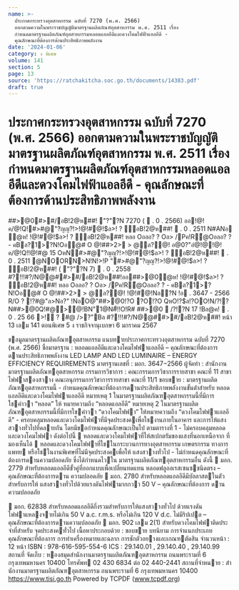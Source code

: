 ```yaml
---
name: >-
  ประกาศกระทรวงอุตสาหกรรม ฉบับที่ 7270 (พ.ศ. 2566)
  ออกตามความในพระราชบัญญัติมาตรฐานผลิตภัณฑ์อุตสาหกรรม พ.ศ. 2511 เรื่อง
  กำหนดมาตรฐานผลิตภัณฑ์อุตสาหกรรมหลอดแอลอีดีและดวงโคมไฟฟ้าแอลอีดี -
  คุณลักษณะที่ต้องการด้านประสิทธิภาพพลังงาน
date: '2024-01-06'
category: ง พิเศษ
volume: 141
section: 5
page: 13
source: 'https://ratchakitcha.soc.go.th/documents/14383.pdf'
draft: true
---
```


# ประกาศกระทรวงอุตสาหกรรม ฉบับที่ 7270 (พ.ศ. 2566) ออกตามความในพระราชบัญญัติมาตรฐานผลิตภัณฑ์อุตสาหกรรม พ.ศ. 2511 เรื่อง กำหนดมาตรฐานผลิตภัณฑ์อุตสาหกรรมหลอดแอลอีดีและดวงโคมไฟฟ้าแอลอีดี - คุณลักษณะที่ต้องการด้านประสิทธิภาพพลังงาน

##>@0#>#/อB!2@ห##! "?"?N 7270 (  . 0 . 2566) ออ!@!ค/@!Q!#>#@"?ญญ?!>!@!#@!$ล>! ? ์อB!2@ห##!  . 0 . 2511 N#ANอ ํ@ห! !@!#@!$ล>! ? ์อB!2@ห##! หลอ Oอลอ? ? Oล> /Pค!R้@Oอลอ? ? - คBล?1>?N!Oอ@# O @!##>2> > @ล?@! อ@0?"อํ@!@!@!ค/@!Q!!@!#@ 15 OหN#>#@"?ญญ?!>!@!#@!$ล>! ? ์อB!2@ห##!  . 0 . 2511 @NOORN>N!N!>!P "#>#@"?ญญ?!>!@!#@!$ล>! ? ์อB!2@ห##! ( "?"?N 7)  . 0 . 2558 #?!!!#?/N@@##>#/อB!2@ห##!ออ##>@0ํ@ห! !@!#@!$ล>! ? ์อB!2@ห##! หลอ Oอลอ? ? Oล> /Pค!R้@Oอลอ? ? - คBล?1>?N!Oอ@# O @!##>2> > @ล?@! !@!#@!Nล?N !อ . 3647 - 2566 R/O ? !?#@"ล>Nอ?" !NอO@"##>@0!?O ?O!?O QหO!?$ล!?OO!N/?!?N##>@0Q!#@>@!BN"1@N#็!!O!R# ##>@0  /?!?N 17 !Bล@ค!  . 0 . 25 66 >!์ ? #@ />?"Bล #?!!!#?/N@@##>#/อB!2@ห##! หน้า 13 เลม 141 ตอนพิเศษ 5 ง ราชกิจจานุเบกษา 6 มกราคม 2567

ขอมูลมาตรฐานผลิตภัณฑอุตสาหกรรม แนบทายประกาศกระทรวงอุตสาหกรรม ฉบับที่ 7270 (พ.ศ. 2566) ชื่อมาตรฐาน : หลอดแอลอีดีและดวงโคมไฟฟาแอลอีดี – คุณลักษณะที่ต้องการ ดานประสิทธิภาพพลังงาน LED LAMP AND LED LUMINAIRE – ENERGY EFFICIENCY REQUIREMENTS มาตรฐานเลขที่ : มอก. 3647−2566 ผู้จัดทํา : สํานักงานมาตรฐานผลิตภัณฑอุตสาหกรรม กรรมการวิชาการ : คณะกรรมการวิชาการรายสาขา คณะที่ 11 สาขาไฟฟาสองสวาง คณะอนุกรรมการวิชาการรายสาขา คณะที่ 11/1 ขอบขาย : มาตรฐานผลิตภัณฑอุตสาหกรรมนี้ - กําหนดคุณลักษณะที่ต้องการดานประสิทธิภาพพลังงานขั้นต่ําสําหรับ หลอดแอลอีดีและดวงโคมไฟฟาแอลอีดี หมายเหตุ 1 ในมาตรฐานผลิตภัณฑอุตสาหกรรมนี้ที่มีการใชคําวา “หลอด” ให้ หมายความถึง “หลอดแอลอีดี” หมายเหตุ 2 ในมาตรฐานผลิตภัณฑอุตสาหกรรมนี้ที่มีการใชคําวา “ดวงโคมไฟฟา” ให้หมายความถึง “ดวงโคมไฟฟาแอลอีดี” - ครอบคลุมหลอดและดวงโคมไฟฟาที่มีจุดประสงคเพื่อใชงานภายในอาคาร และการให้แสงสวางทั่วไปที่คลายกัน โดยมีขอกําหนดคุณลักษณะเป็นไป ตามตารางที่ 1 - ไม่ครอบคลุมหลอดและดวงโคมไฟฟา ดังต่อไปนี้  หลอดและดวงโคมไฟฟาที่ให้สเปกตรัมของแสงที่นอกเหนือจาก ที่มองเห็นได้  หลอดและดวงโคมไฟฟาที่ใชในกระบวนการทางอุตสาหกรรม เกษตรกรรม ทางการแพทย หรือใชในงานพิเศษที่ไม่มีจุดประสงคเพื่อให้ แสงสวางทั่วไป - ไม่กําหนดคุณลักษณะที่ต้องการดานความปลอดภัย ซึ่งได้กําหนดไวใน มาตรฐานผลิตภัณฑอุตสาหกรรมอื่น ดังนี้  มอก. 2779 สําหรับหลอดแอลอีดีขั้วคู่ที่ออกแบบเพื่อเปลี่ยนทดแทน หลอดฟลูออเรสเซนซชนิดตรง – คุณลักษณะที่ต้องการดาน ความปลอดภัย  มอก. 2780 สําหรับหลอดแอลอีดีมีบัลลาสตในตัวสําหรับการให้ แสงสวางทั่วไปด้วยแรงดันไฟฟามากกวา 50 V – คุณลักษณะที่ต้องการ ดานความปลอดภัย

 มอก. 62838 สําหรับหลอดแอลอีดีกึ่งรวมสําหรับการให้แสงสวางทั่วไป ด้วยแรงดันไฟฟาแหลงจายไม่เกิน 50 V a.c. r.m.s. หรือไม่เกิน 120 V d.c. ไม่มีริปเปล – คุณลักษณะที่ต้องการดานความปลอดภัย  มอก. 902 เลม 2(1) สําหรับดวงโคมไฟฟาติดประจําที่สําหรับ จุดประสงคทั่วไป เนื้อหาประกอบด้วย : ขอบขาย บทนิยาม การจําแนกประเภท คุณลักษณะที่ต้องการ การทําเครื่องหมายและฉลาก การชักตัวอยางและเกณฑตัดสิน จํานวนหน้า : 12 หน้า ISBN : 978-616-595-554-6 ICS : 29.140.01 , 29.140.40 , 29.140.99 สถานที่ จัดเก็บ : หองสมุดสํานักงานมาตรฐานผลิตภัณฑอุตสาหกรรม ถนนพระรามที่ 6 กรุงเทพมหานคร 10400 โทรศัพท 02 430 6834 ต่อ 02 440-2441 สถานที่จําหนาย : สํานักงานมาตรฐานผลิตภัณฑอุตสาหกรรม ถนนพระรามที่ 6 กรุงเทพมหานคร 10400 https://www.tisi.go.th Powered by TCPDF (www.tcpdf.org)
